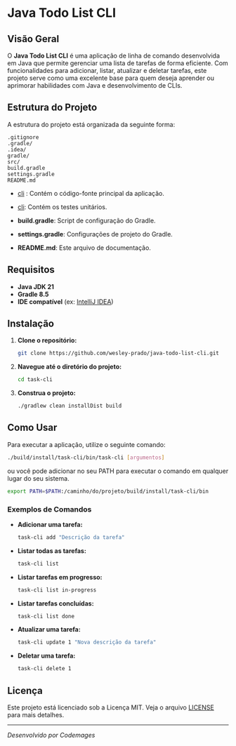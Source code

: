# Java Todo List CLI

## Visão Geral

O **Java Todo List CLI** é uma aplicação de linha de comando desenvolvida em Java que permite gerenciar uma lista de tarefas de forma eficiente. Com funcionalidades para adicionar, listar, atualizar e deletar tarefas, este projeto serve como uma excelente base para quem deseja aprender ou aprimorar habilidades com Java e desenvolvimento de CLIs.

## Estrutura do Projeto

A estrutura do projeto está organizada da seguinte forma:

```
.gitignore
.gradle/
.idea/
gradle/
src/
build.gradle
settings.gradle
README.md
```

- [cli](src\main\java\com\codemages\cli)
  : Contém o código-fonte principal da aplicação.

- [cli](src\main\java\com\codemages\cli): Contém os testes unitários.

- **build.gradle**: Script de configuração do Gradle.
- **settings.gradle**: Configurações de projeto do Gradle.
- **README.md**: Este arquivo de documentação.

## Requisitos

- **Java JDK 21**
- **Gradle 8.5**
- **IDE compatível** (ex: [IntelliJ IDEA](https://www.jetbrains.com/idea/))

## Instalação

1. **Clone o repositório:**

   ```sh
   git clone https://github.com/wesley-prado/java-todo-list-cli.git
   ```

2. **Navegue até o diretório do projeto:**

   ```sh
   cd task-cli
   ```

3. **Construa o projeto:**

   ```sh
   ./gradlew clean installDist build
   ```

## Como Usar

Para executar a aplicação, utilize o seguinte comando:

```sh
./build/install/task-cli/bin/task-cli [argumentos]
```

ou você pode adicionar no seu PATH para executar o comando em qualquer lugar do seu sistema.

```sh
export PATH=$PATH:/caminho/do/projeto/build/install/task-cli/bin
```

### Exemplos de Comandos

- **Adicionar uma tarefa:**

  ```sh
  task-cli add "Descrição da tarefa"
  ```

- **Listar todas as tarefas:**

  ```sh
  task-cli list
  ```

- **Listar tarefas em progresso:**

  ```sh
  task-cli list in-progress
  ```

- **Listar tarefas concluídas:**

  ```sh
  task-cli list done
  ```

- **Atualizar uma tarefa:**

  ```sh
  task-cli update 1 "Nova descrição da tarefa"
  ```

- **Deletar uma tarefa:**

  ```sh
  task-cli delete 1
  ```

## Licença

Este projeto está licenciado sob a Licença MIT. Veja o arquivo [LICENSE](LICENSE.txt) para mais detalhes.

---

_Desenvolvido por Codemages_
